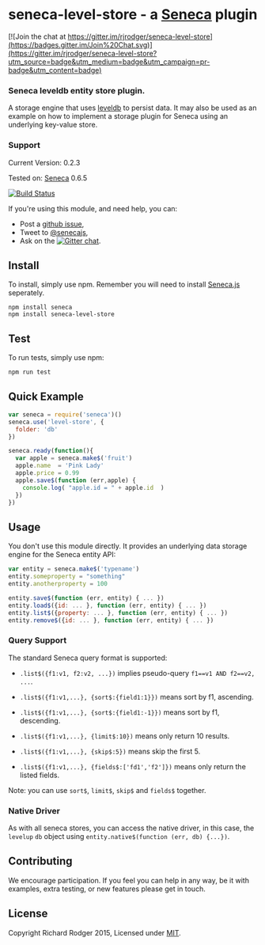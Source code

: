 # seneca-level-store - a [Seneca](http://senecajs.org) plugin

[![Join the chat at https://gitter.im/rjrodger/seneca-level-store](https://badges.gitter.im/Join%20Chat.svg)](https://gitter.im/rjrodger/seneca-level-store?utm_source=badge&utm_medium=badge&utm_campaign=pr-badge&utm_content=badge)


### Seneca leveldb entity store plugin.

A storage engine that uses [leveldb](http://leveldb.org/) to persist
data. It may also be used as an example on how to implement a storage
plugin for Seneca using an underlying key-value store.


### Support

Current Version: 0.2.3

Tested on: [Seneca](//github.com/rjrodger/seneca) 0.6.5

[![Build Status](https://travis-ci.org/rjrodger/seneca-level-store.png?branch=master)](https://travis-ci.org/rjrodger/seneca-level-store)

If you're using this module, and need help, you can:

   * Post a [github issue](//github.com/rjrodger/seneca-level-store/issues),
   * Tweet to [@senecajs](http://twitter.com/senecajs),
   * Ask on the [![Gitter chat](https://badges.gitter.im/rjrodger/seneca-level-store.png)](https://gitter.im/rjrodger/seneca-level-store).



## Install
To install, simply use npm. Remember you will need to install [Seneca.js][]
seperately.

```
npm install seneca
npm install seneca-level-store
```

## Test
To run tests, simply use npm:

```
npm run test
```

## Quick Example

``` js
var seneca = require('seneca')()
seneca.use('level-store', {
  folder: 'db'
})

seneca.ready(function(){
  var apple = seneca.make$('fruit')
  apple.name  = 'Pink Lady'
  apple.price = 0.99
  apple.save$(function (err,apple) {
    console.log( "apple.id = " + apple.id  )
  })
})
```

## Usage
You don't use this module directly. It provides an underlying data storage engine for the Seneca entity API:

```js
var entity = seneca.make$('typename')
entity.someproperty = "something"
entity.anotherproperty = 100

entity.save$(function (err, entity) { ... })
entity.load$({id: ... }, function (err, entity) { ... })
entity.list$({property: ... }, function (err, entity) { ... })
entity.remove$({id: ... }, function (err, entity) { ... })
```

### Query Support
The standard Seneca query format is supported:

- `.list$({f1:v1, f2:v2, ...})` implies pseudo-query `f1==v1 AND f2==v2, ...`.

- `.list$({f1:v1,...}, {sort$:{field1:1}})` means sort by f1, ascending.

- `.list$({f1:v1,...}, {sort$:{field1:-1}})` means sort by f1, descending.

- `.list$({f1:v1,...}, {limit$:10})` means only return 10 results.

- `.list$({f1:v1,...}, {skip$:5})` means skip the first 5.

- `.list$({f1:v1,...}, {fields$:['fd1','f2']})` means only return the listed fields.

Note: you can use `sort$`, `limit$`, `skip$` and `fields$` together.

### Native Driver
As with all seneca stores, you can access the native driver, in this case, the `levelup` `db`
object using `entity.native$(function (err, db) {...})`.

## Contributing
We encourage participation. If you feel you can help in any way, be it with
examples, extra testing, or new features please get in touch.

## License
Copyright Richard Rodger 2015, Licensed under [MIT][].

[travis-badge]: https://img.shields.io/travis/rjrodger/seneca-level-store.svg?style=flat-square
[travis-url]: https://travis-ci.org/rjrodger/seneca-level-store
[npm-badge]: https://img.shields.io/npm/v/seneca-level-store.svg?style=flat-square
[npm-url]: https://npmjs.org/package/seneca-level-store

[MIT]: ./LICENSE
[Seneca.js]: https://www.npmjs.com/package/seneca
[node-leveldb-native]: http://leveldb.github.com/node-leveldb-native/markdown-docs/queries.html

